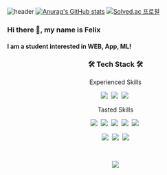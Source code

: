 ![header](https://capsule-render.vercel.app/api?type=wave&color=gradient&height=300&section=footer&text=Felix&fontSize=70&animation=twinkling)
[![Anurag's GitHub stats](https://github-readme-stats.vercel.app/api?username=sscoderati&theme=tokyonight&show_icons=true)](https://github.com/anuraghazra/github-readme-stats)
[![Solved.ac
프로필](http://mazassumnida.wtf/api/v2/generate_badge?boj=blizzrd)](https://solved.ac/blizzrd)
### Hi there 👋, my name is Felix
#### I am a student interested in WEB, App, ML!
<h3 align="center">🛠 Tech Stack 🛠</h3>

<p align="center"> Experienced Skills </p>
<p align="center">
  <img src="https://img.shields.io/badge/Python-3766AB?style=flat-square&logo=Python&logoColor=white"/></a>&nbsp  
  <img src="https://img.shields.io/badge/C++-00599C?style=flat-square&logo=C%2B%2B&logoColor=white"/></a>&nbsp 
  <img src="https://img.shields.io/badge/C-A8B9CC?style=flat-square&logo=C&logoColor=white"/></a>&nbsp
<p align="center"> Tasted Skills </p>
<p align="center"> 
  <img src="https://img.shields.io/badge/Javascript-ffb13b?style=flat-square&logo=javascript&logoColor=white"/></a>&nbsp 
  <img src="https://img.shields.io/badge/CSS-1572B6?style=flat-square&logo=css3&logoColor=white"/></a>&nbsp 
<img src="https://img.shields.io/badge/HTML-E34F26?style=flat-square&logo=html5&logoColor=white"/></a>&nbsp
<img src="https://img.shields.io/badge/Node.js-339933?style=flat-square&logo=node.js&logoColor=white"/></a>&nbsp
<img src="https://img.shields.io/badge/Java-007396?style=flat-square&logo=Java&logoColor=white"/></a>&nbsp
</p>
<p align="center">
  <a href="https://velog.io/@sscoderati"><img src="https://img.shields.io/badge/Tech%20Blog-11B48A?style=flat-square&logo=Vimeo&logoColor=white&link=https://velog.io/@sscoderati"/></a>&nbsp
  <a href="https://www.instagram.com/changguitar_c/"><img src="https://img.shields.io/badge/Instagram-E4405F?style=flat-square&logo=Instagram&logoColor=white&link=https://www.instagram.com/changguitar_c/"/></a>&nbsp
  <a href="mailto:chungup5495@gmail.com"><img src="https://img.shields.io/badge/Gmail-d14836?style=flat-square&logo=Gmail&logoColor=white&link=chungup5495@gmail.com"/></a>
</p>
<br>
<p align="center"> 
<a href="https://hits.seeyoufarm.com"><img src="https://hits.seeyoufarm.com/api/count/incr/badge.svg?url=https%3A%2F%2Fgithub.com%2Fsscoderati&count_bg=%23000000&title_bg=%23555555&icon=github.svg&icon_color=%23FFFFFF&title=hits&edge_flat=false"/></a>
</p>
